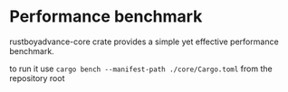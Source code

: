 # Performance benchmark

rustboyadvance-core crate provides a simple yet effective performance benchmark.

to run it use `cargo bench --manifest-path ./core/Cargo.toml` from the repository root

